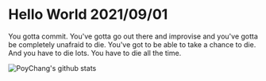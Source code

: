 # Hello World 2021/09/01

You gotta commit. You've gotta go out there and improvise and you've gotta be completely unafraid to die. You've got to be able to take a chance to die. And you have to die lots. You have to die all the time.

![PoyChang's github stats](https://github-readme-stats.vercel.app/api?username=poychang&show_icons=true&theme=dracula)
